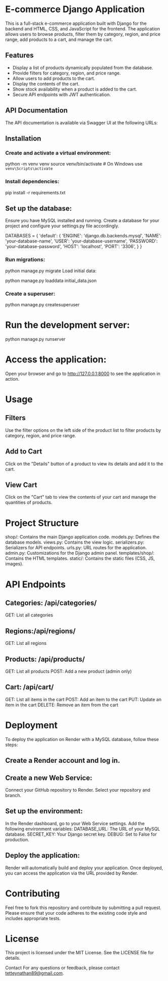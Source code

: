 # E-commerce Django Application

This is a full-stack e-commerce application built with Django for the backend and HTML, CSS, and JavaScript for the frontend. The application allows users to browse products, filter them by category, region, and price range, add products to a cart, and manage the cart.

## Features

- Display a list of products dynamically populated from the database.
- Provide filters for category, region, and price range.
- Allow users to add products to the cart.
- Display the contents of the cart.
- Show stock availability when a product is added to the cart.
- Secure API endpoints with JWT authentication.


## API Documentation

The API documentation is available via Swagger UI at the following URLs:

## Installation

### Create and activate a virtual environment:
python -m venv venv
source venv/bin/activate  # On Windows use `venv\Scripts\activate`
### Install dependencies:
pip install -r requirements.txt
## Set up the database:
Ensure you have MySQL installed and running. Create a database for your project and configure your settings.py file accordingly.

DATABASES = {
    'default': {
        'ENGINE': 'django.db.backends.mysql',
        'NAME': 'your-database-name',
        'USER': 'your-database-username',
        'PASSWORD': 'your-database-password',
        'HOST': 'localhost',
        'PORT': '3306',
    }
}
### Run migrations:
python manage.py migrate
Load initial data:

python manage.py loaddata initial_data.json
### Create a superuser:

python manage.py createsuperuser
# Run the development server:

python manage.py runserver
# Access the application:
Open your browser and go to http://127.0.0.1:8000 to see the application in action.

# Usage
## Filters
Use the filter options on the left side of the product list to filter products by category, region, and price range.

## Add to Cart
Click on the "Details" button of a product to view its details and add it to the cart.

## View Cart
Click on the "Cart" tab to view the contents of your cart and manage the quantities of products.

# Project Structure
shop/: Contains the main Django application code.
models.py: Defines the database models.
views.py: Contains the view logic.
serializers.py: Serializers for API endpoints.
urls.py: URL routes for the application.
admin.py: Customizations for the Django admin panel.
templates/shop/: Contains the HTML templates.
static/: Contains the static files (CSS, JS, images).
# API Endpoints
## Categories: /api/categories/
GET: List all categories
## Regions:/api/regions/
GET: List all regions
## Products: /api/products/
GET: List all products
POST: Add a new product (admin only)
## Cart: /api/cart/
GET: List all items in the cart
POST: Add an item to the cart
PUT: Update an item in the cart
DELETE: Remove an item from the cart
# Deployment
To deploy the application on Render with a MySQL database, follow these steps:

## Create a Render account and log in.
## Create a new Web Service:
Connect your GitHub repository to Render.
Select your repository and branch.
## Set up the environment:
In the Render dashboard, go to your Web Service settings.
Add the following environment variables:
DATABASE_URL: The URL of your MySQL database.
SECRET_KEY: Your Django secret key.
DEBUG: Set to False for production.
## Deploy the application:
Render will automatically build and deploy your application.
Once deployed, you can access the application via the URL provided by Render.
# Contributing
Feel free to fork this repository and contribute by submitting a pull request. Please ensure that your code adheres to the existing code style and includes appropriate tests.

# License
This project is licensed under the MIT License. See the LICENSE file for details.

Contact
For any questions or feedback, please contact tetteynathan89@gmail.com.
